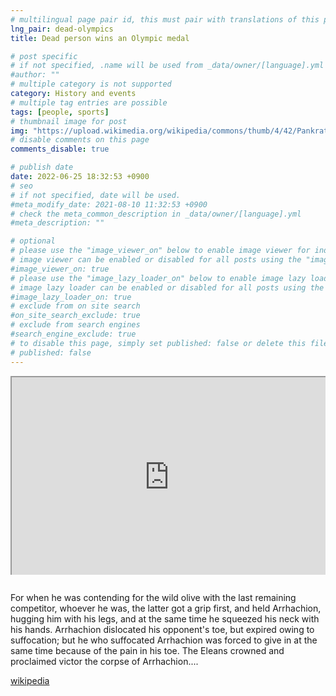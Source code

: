 ```yaml
---
# multilingual page pair id, this must pair with translations of this page. (This name must be unique)
lng_pair: dead-olympics
title: Dead person wins an Olympic medal

# post specific
# if not specified, .name will be used from _data/owner/[language].yml
#author: ""
# multiple category is not supported
category: History and events
# multiple tag entries are possible
tags: [people, sports]
# thumbnail image for post
img: "https://upload.wikimedia.org/wikipedia/commons/thumb/4/42/Pankratiasten_in_fight_copy_of_greek_statue_3_century_bC.jpg"
# disable comments on this page
comments_disable: true

# publish date
date: 2022-06-25 18:32:53 +0900
# seo
# if not specified, date will be used.
#meta_modify_date: 2021-08-10 11:32:53 +0900
# check the meta_common_description in _data/owner/[language].yml
#meta_description: ""

# optional
# please use the "image_viewer_on" below to enable image viewer for individual pages or posts (_posts/ or [language]/_posts folders).
# image viewer can be enabled or disabled for all posts using the "image_viewer_posts: true" setting in _data/conf/main.yml.
#image_viewer_on: true
# please use the "image_lazy_loader_on" below to enable image lazy loader for individual pages or posts (_posts/ or [language]/_posts folders).
# image lazy loader can be enabled or disabled for all posts using the "image_lazy_loader_posts: true" setting in _data/conf/main.yml.
#image_lazy_loader_on: true
# exclude from on site search
#on_site_search_exclude: true
# exclude from search engines
#search_engine_exclude: true
# to disable this page, simply set published: false or delete this file
# published: false
---
```


<div style="position:relative;padding-bottom:56.25%;padding-top:35px;height:0;margin-bottom:2em;overflow:hidden">
<iframe style="position:absolute;top:0;left:0;width:100%;height:100%"  src="https://www.youtube.com/embed/D-CrAqv4ne0?si=GY-TksXz6enkugR5" title="YouTube video player"  allowfullscreen>
</iframe>
</div>

For when he was contending for the wild olive with the last remaining competitor, whoever he was, the latter got a grip first, and held Arrhachion, hugging him with his legs, and at the same time he squeezed his neck with his hands. Arrhachion dislocated his opponent's toe, but expired owing to suffocation; but he who suffocated Arrhachion was forced to give in at the same time because of the pain in his toe. The Eleans crowned and proclaimed victor the corpse of Arrhachion....

[wikipedia](https://en.wikipedia.org/wiki/Arrhichion)
